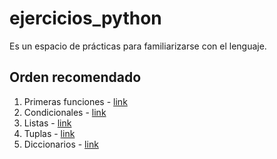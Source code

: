 # ejercicios_python
Es un espacio de prácticas para familiarizarse con el lenguaje.

## Orden recomendado
1. Primeras funciones - [link](https://github.com/montexbjeliseo/ejercicios_python/tree/main/Primeras_Funciones)
2. Condicionales - [link](https://github.com/montexbjeliseo/ejercicios_python/tree/main/Condicionales)
3. Listas - [link](https://github.com/montexbjeliseo/ejercicios_python/tree/main/Listas)
4. Tuplas - [link](https://github.com/montexbjeliseo/ejercicios_python/tree/main/Tuplas)
5. Diccionarios - [link](https://github.com/montexbjeliseo/ejercicios_python/tree/main/Diccionarios)
